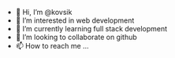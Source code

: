 - 👋 Hi, I’m @kovsik
- 👀 I’m interested in web development
- 🌱 I’m currently learning full stack development
- 💞️ I’m looking to collaborate on github
- 📫 How to reach me ...

<!---
kovsik/kovsik is a ✨ special ✨ repository because its `README.md` (this file) appears on your GitHub profile.
You can click the Preview link to take a look at your changes.
--->
